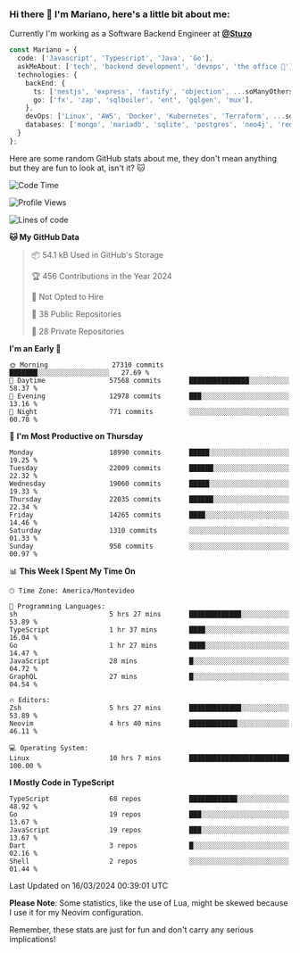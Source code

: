 ### Hi there 👋 I'm Mariano, here's a little bit about me:

Currently I'm working as a Software Backend Engineer at [**@Stuzo**](https://www.stuzo.com/)

```ts
const Mariano = {
  code: ['Javascript', 'Typescript', 'Java', 'Go'],
  askMeAbout: ['tech', 'backend development', 'devops', 'the office 💼'],
  technologies: {
    backEnd: {
      ts: ['nestjs', 'express', 'fastify', 'objection', ...soManyOthersFrameworks],
      go: ['fx', 'zap', 'sqlboiler', 'ent', 'gqlgen', 'mux'],
    },
    devOps: ['Linux', 'AWS', 'Docker', 'Kubernetes', 'Terraform', ...soManyOthersTools],
    databases: ['mongo', 'mariadb', 'sqlite', 'postgres', 'neo4j', 'redis', ...],
  }
};
```

Here are some random GitHub stats about me, they don't mean anything but they are fun to look at, isn't it? 🐱

<!--START_SECTION:waka-->
![Code Time](http://img.shields.io/badge/Code%20Time-1%2C777%20hrs%205%20mins-blue)

![Profile Views](http://img.shields.io/badge/Profile%20Views-0-blue)

![Lines of code](https://img.shields.io/badge/From%20Hello%20World%20I%27ve%20Written-17.4%20million%20lines%20of%20code-blue)

**🐱 My GitHub Data** 

> 📦 54.1 kB Used in GitHub's Storage 
 > 
> 🏆 456 Contributions in the Year 2024
 > 
> 🚫 Not Opted to Hire
 > 
> 📜 38 Public Repositories 
 > 
> 🔑 28 Private Repositories 
 > 
**I'm an Early 🐤** 

```text
🌞 Morning                27310 commits       ███████░░░░░░░░░░░░░░░░░░   27.69 % 
🌆 Daytime                57568 commits       ███████████████░░░░░░░░░░   58.37 % 
🌃 Evening                12978 commits       ███░░░░░░░░░░░░░░░░░░░░░░   13.16 % 
🌙 Night                  771 commits         ░░░░░░░░░░░░░░░░░░░░░░░░░   00.78 % 
```
📅 **I'm Most Productive on Thursday** 

```text
Monday                   18990 commits       █████░░░░░░░░░░░░░░░░░░░░   19.25 % 
Tuesday                  22009 commits       ██████░░░░░░░░░░░░░░░░░░░   22.32 % 
Wednesday                19060 commits       █████░░░░░░░░░░░░░░░░░░░░   19.33 % 
Thursday                 22035 commits       ██████░░░░░░░░░░░░░░░░░░░   22.34 % 
Friday                   14265 commits       ████░░░░░░░░░░░░░░░░░░░░░   14.46 % 
Saturday                 1310 commits        ░░░░░░░░░░░░░░░░░░░░░░░░░   01.33 % 
Sunday                   958 commits         ░░░░░░░░░░░░░░░░░░░░░░░░░   00.97 % 
```


📊 **This Week I Spent My Time On** 

```text
🕑︎ Time Zone: America/Montevideo

💬 Programming Languages: 
sh                       5 hrs 27 mins       █████████████░░░░░░░░░░░░   53.89 % 
TypeScript               1 hr 37 mins        ████░░░░░░░░░░░░░░░░░░░░░   16.04 % 
Go                       1 hr 27 mins        ████░░░░░░░░░░░░░░░░░░░░░   14.47 % 
JavaScript               28 mins             █░░░░░░░░░░░░░░░░░░░░░░░░   04.72 % 
GraphQL                  27 mins             █░░░░░░░░░░░░░░░░░░░░░░░░   04.54 % 

🔥 Editors: 
Zsh                      5 hrs 27 mins       █████████████░░░░░░░░░░░░   53.89 % 
Neovim                   4 hrs 40 mins       ████████████░░░░░░░░░░░░░   46.11 % 

💻 Operating System: 
Linux                    10 hrs 7 mins       █████████████████████████   100.00 % 
```

**I Mostly Code in TypeScript** 

```text
TypeScript               68 repos            ████████████░░░░░░░░░░░░░   48.92 % 
Go                       19 repos            ███░░░░░░░░░░░░░░░░░░░░░░   13.67 % 
JavaScript               19 repos            ███░░░░░░░░░░░░░░░░░░░░░░   13.67 % 
Dart                     3 repos             █░░░░░░░░░░░░░░░░░░░░░░░░   02.16 % 
Shell                    2 repos             ░░░░░░░░░░░░░░░░░░░░░░░░░   01.44 % 
```




 Last Updated on 16/03/2024 00:39:01 UTC
<!--END_SECTION:waka-->

**Please Note**: Some statistics, like the use of Lua, might be skewed because I use it for my Neovim configuration.

Remember, these stats are just for fun and don't carry any serious implications!
